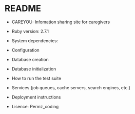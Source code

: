 # README

* CAREYOU: Infomation sharing site for caregivers

* Ruby version: 2.7.1

* System dependencies:

* Configuration

* Database creation

* Database initialization

* How to run the test suite

* Services (job queues, cache servers, search engines, etc.)

* Deployment instructions

* Lisence: Permz_coding